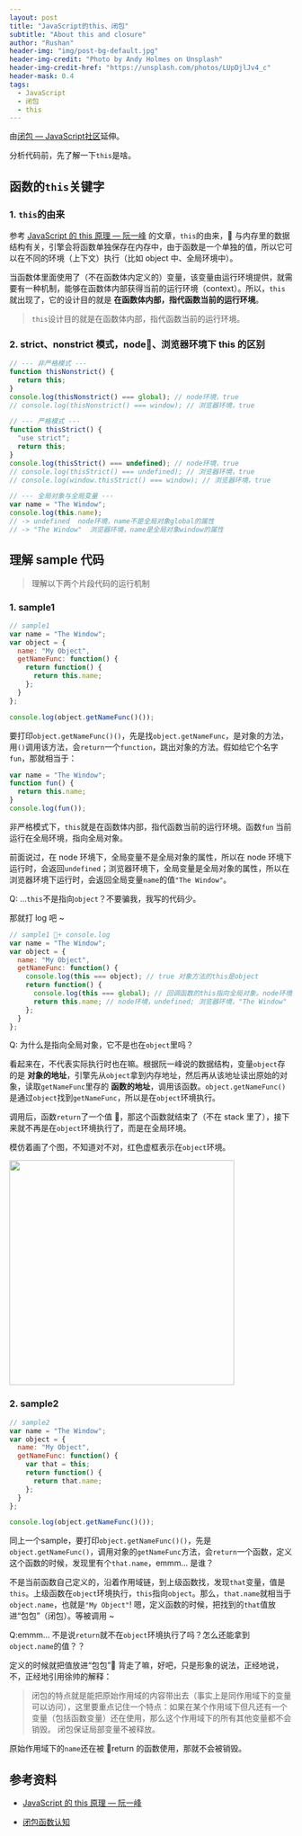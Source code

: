 ```yaml
---
layout: post
title: "JavaScript的this、闭包"
subtitle: "About this and closure"
author: "Rushan"
header-img: "img/post-bg-default.jpg"
header-img-credit: "Photo by Andy Holmes on Unsplash"
header-img-credit-href: "https://unsplash.com/photos/LUpDjlJv4_c"
header-mask: 0.4
tags:
  - JavaScript
  - 闭包
  - this
---
```


由[闭包 — JavaScript社区](https://xugaoyang.com/post/7jqi00qvjf)延伸。

分析代码前，先了解一下`this`是啥。

## 函数的`this`关键字

### 1. `this`的由来

参考 [JavaScript 的 this 原理 — 阮一峰](http://www.ruanyifeng.com/blog/2018/06/javascript-this.html) 的文章，`this`的由来， 与内存里的数据结构有关，引擎会将函数单独保存在内存中，由于函数是一个单独的值，所以它可以在不同的环境（上下文）执行（比如 object 中、全局环境中）。

当函数体里面使用了（不在函数体内定义的）变量，该变量由运行环境提供，就需要有一种机制，能够在函数体内部获得当前的运行环境（context）。所以，`this`就出现了，它的设计目的就是 **在函数体内部，指代函数当前的运行环境**。

> `this`设计目的就是在函数体内部，指代函数当前的运行环境。

### 2. strict、nonstrict 模式，node、浏览器环境下 this 的区别

```js
// --- 非严格模式 ---
function thisNonstrict() {
  return this;
}
console.log(thisNonstrict() === global); // node环境，true
// console.log(thisNonstrict() === window); // 浏览器环境，true

// --- 严格模式 ---
function thisStrict() {
  "use strict";
  return this;
}
console.log(thisStrict() === undefined); // node环境，true
// console.log(thisStrict() === undefined); // 浏览器环境，true
// console.log(window.thisStrict() === window); // 浏览器环境，true

// --- 全局对象与全局变量 ---
var name = "The Window";
console.log(this.name);
// -> undefined  node环境，name不是全局对象global的属性
// -> "The Window"  浏览器环境，name是全局对象window的属性
```

## 理解 sample 代码

> 理解以下两个片段代码的运行机制

### 1. sample1

```js
// sample1
var name = "The Window";
var object = {
  name: "My Object",
  getNameFunc: function() {
    return function() {
      return this.name;
    };
  }
};

console.log(object.getNameFunc()());
```

要打印`object.getNameFunc()()`，先是找`object.getNameFunc`，是对象的方法，用`()`调用该方法，会`return`一个`function`，跳出对象的方法。假如给它个名字`fun`，那就相当于：

```js
var name = "The Window";
function fun() {
  return this.name;
}
console.log(fun());
```

非严格模式下，`this`就是在函数体内部，指代函数当前的运行环境。函数`fun` 当前运行在全局环境，指向全局对象。

前面说过，在 node 环境下，全局变量不是全局对象的属性，所以在 node 环境下运行时，会返回`undefined`；浏览器环境下，全局变量是全局对象的属性，所以在浏览器环境下运行时，会返回全局变量`name`的值`"The Window"`。

Q: ...`this`不是指向`object`？不要骗我，我写的代码少。

那就打 log 吧 ~

```js
// sample1 + console.log
var name = "The Window";
var object = {
  name: "My Object",
  getNameFunc: function() {
    console.log(this === object); // true 对象方法的this是object
    return function() {
      console.log(this === global); // 回调函数的this指向全局对象。node环境，global，true；浏览器环境，window，true
      return this.name; // node环境，undefined; 浏览器环境，"The Window"
    };
  }
};
```

Q: 为什么是指向全局对象，它不是也在`object`里吗？

看起来在，不代表实际执行时也在嘛。根据阮一峰说的数据结构，变量`object`存的是 **对象的地址**，引擎先从`object`拿到内存地址，然后再从该地址读出原始的对象，读取`getNameFunc`里存的 **函数的地址**，调用该函数。`object.getNameFunc()`是通过`object`找到`getNameFunc`，所以是在`object`环境执行。

调用后，函数`return`了一个值 ，那这个函数就结束了（不在 stack 里了），接下来就不再是在`object`环境执行了，而是在全局环境。

模仿着画了个图，不知道对不对，红色虚框表示在`object`环境。

<img src="https://ws4.sinaimg.cn/large/006tNc79gy1ftprngwlizj30u0183ae1.jpg" width="400px">

### 2. sample2

```js
// sample2
var name = "The Window";
var object = {
  name: "My Object",
  getNameFunc: function() {
    var that = this;
    return function() {
      return that.name;
    };
  }
};

console.log(object.getNameFunc()());
```

同上一个sample，要打印`object.getNameFunc()()`，先是`object.getNameFunc()`，调用对象的`getNameFunc`方法，会`return`一个函数，定义这个函数的时候，发现里有个`that.name`，emmm… 是谁？

不是当前函数自己定义的，沿着作用域链，到上级函数找，发现`that`变量，值是`this`。上级函数在`object`环境执行，`this`指向`object`。那么，`that.name`就相当于`object.name`，也就是`"My Object"`! 嗯，定义函数的时候，把找到的`that`值放进“包包”（闭包）。等被调用 ~

Q:emmm… 不是说`return`就不在`object`环境执行了吗？怎么还能拿到`object.name`的值？？

定义的时候就把值放进“包包” 背走了嘛，好吧，只是形象的说法，正经地说，不，正经地引用徐帅的解释：

> 闭包的特点就是能把原始作用域的内容带出去（事实上是同作用域下的变量可以访问），这里要重点记住一个特点：如果在某个作用域下但凡还有一个变量（包括函数变量）还在使用，那么这个作用域下的所有其他变量都不会销毁。
> 闭包保证局部变量不被释放。

原始作用域下的`name`还在被 return 的函数使用，那就不会被销毁。

## 参考资料

- [JavaScript 的 this 原理 — 阮一峰](http://www.ruanyifeng.com/blog/2018/06/javascript-this.html)

- [闭包函数认知](http://xugaoyang.com/post/59d724375706b322621783bc)
